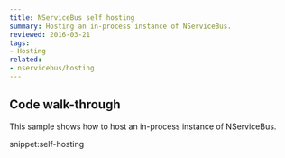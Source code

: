```yaml
---
title: NServiceBus self hosting
summary: Hosting an in-process instance of NServiceBus.
reviewed: 2016-03-21
tags:
- Hosting
related:
- nservicebus/hosting
---
```


## Code walk-through

This sample shows how to host an in-process instance of NServiceBus.

snippet:self-hosting